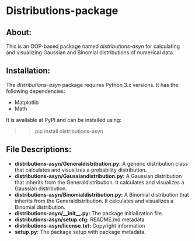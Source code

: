 # Distributions-package
## About:
This is an OOP-based package named <i>distributions-asyn</i> for calculating and visualizing Gaussian and Binomial distributions of numerical data.

## Installation:
The <i>distributions-asyn</i> package requires Python 3.x versions. It has the following dependencies:

* Matplotlib
* Math

It is available at PyPI and can be installed using:
>> pip install distributions-asyn


## File Descriptions:
* <b>distributions-asyn/Generaldistribution.py:</b> A generic distribution class that calculates and visualizes a probability distribution.
* <b>distributions-asyn/Gaussiandistribution.py:</b> A Gaussian distribution that inherits from the Generaldistribution. It calculates and visualizes a Gaussian distribution.
* <b>distributions-asyn/Binomialdistribution.py:</b> A Binomial distribution that inherits from the Generaldistribution. It calculates and visualizes a Binomial distribution.
* <b>distributions-asyn/\_\_init\_\_.py:</b> The package initialization file.
* <b>distributions-asyn/setup.cfg:</b> README.md metadata
* <b>distributions-asyn/license.txt:</b> Copyright information
* <b>setup.py:</b> The package setup with package metadata.
